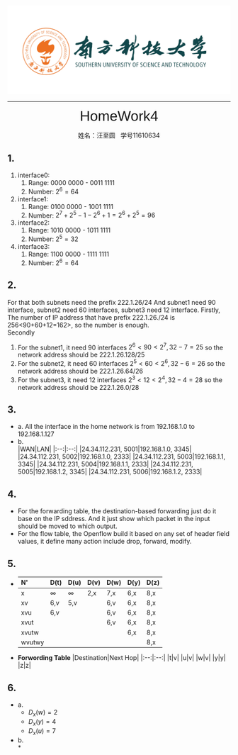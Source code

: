 ![](../../_v_images/The_Logo_Of_Sustc.png)

****

<center><font face="Arial" size="6">HomeWork4</font></center>
<center><p>姓名：汪至圆 &nbsp; 学号11610634</p></center>

##  1. 
1.  interface0: 
    1.  Range:  0000 0000 - 0011 1111
    2.  Number: $2^6 = 64$
2.  interface1:
    1.  Range:  0100 0000 - 1001 1111
    2.  Number: $2^7+2^5-1-2^6+1 = 2^6+2^5=96$
3.  interface2:
    1.  Range:  1010 0000 - 1011 1111
    2.  Number: $2^5 = 32$
4.  interface3:
    1.  Range:  1100 0000 - 1111 1111
    2.  Number: $2^6 = 64$

##  2.
For that both subnets need the prefix 222.1.26/24
And subnet1 need 90 interface, subnet2 need 60 interfaces, subnet3 need 12 interface.
Firstly, The number of IP address that have prefix 222.1.26./24 is 256<90+60+12=162>, so the number is enough.  
Secondly
1.  For the subnet1, it need 90 interfaces
    $2^6<90<2^7, 32-7=25$
    so the network address should be 222.1.26.128/25
2.  For the subnet2, it need 60 interfaces
    $2^5<60<2^6, 32-6=26$
    so the network address should be 222.1.26.64/26
3.  For the subnet3, it need 12 interfaces
    $2^3<12<2^4, 32-4 = 28$
    so the network address should be 222.1.26.0/28

##  3.
*   a.  All the interface in the home network is from 192.168.1.0 to 192.168.1.127
*   b.  
    |WAN|LAN|
    |:--:|:--:|
    |24.34.112.231, 5001|192.168.1.0, 3345|
    |24.34.112.231, 5002|192.168.1.0, 2333|
    |24.34.112.231, 5003|192.168.1.1, 3345|
    |24.34.112.231, 5004|192.168.1.1, 2333|
    |24.34.112.231, 5005|192.168.1.2, 3345|
    |24.34.112.231, 5006|192.168.1.2, 2333|

##  4.  
*   For the forwarding table, the destination-based forwarding just do it base on the IP sddress. And it just show which packet in the input should be moved to which output.
*   For the flow table, the Openflow build it based on any set of header field values, it define many action include drop, forward, modify.

##  5.
*   |N'|D(t)|D(u)|D(v)|D(w)|D(y)|D(z)|
    |--|--|--|--|--|--|--|
    |x|$\infty$|$\infty$|2,x|7,x|6,x|8,x|
    |xv|6,v|5,v||6,v|6,x|8,x|
    |xvu|6,v|||6,v|6,x|8,x|
    |xvut||||6,v|6,x|8,x|
    |xvutw|||||6,x|8,x|
    |wvutwy||||||8,x|

*   **Forwording Table**
    |Destination|Next Hop|
    |:--:|:--:|
    |t|v|
    |u|v|
    |w|v|
    |y|y|
    |z|z|

##  6.
*   a.  
    *   $D_x(w) = 2$
    *   $D_x(y) = 4$
    *   $D_x(u) = 7$
*   b.  
    *   
